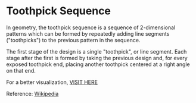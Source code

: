 # Toothpick Sequence

In geometry, the toothpick sequence is a sequence of 2-dimensional patterns which can be formed by repeatedly adding line segments ("toothpicks") to the previous pattern in the sequence.

The first stage of the design is a single "toothpick", or line segment. Each stage after the first is formed by taking the previous design and, for every exposed toothpick end, placing another toothpick centered at a right angle on that end.

For a better visualization, [VISIT HERE](https://oeis.org/A139250/a139250.anim.html)

Reference: [Wikipedia](https://en.wikipedia.org/wiki/Toothpick_sequence)
